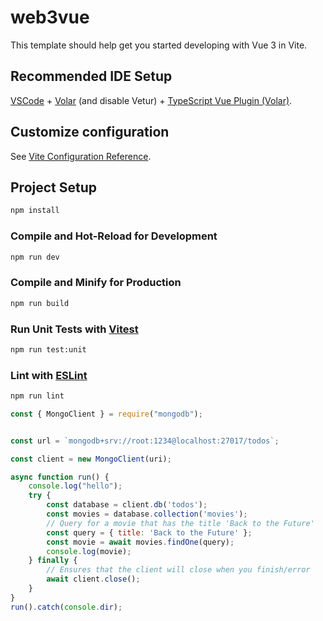 # web3vue

This template should help get you started developing with Vue 3 in Vite.

## Recommended IDE Setup

[VSCode](https://code.visualstudio.com/) + [Volar](https://marketplace.visualstudio.com/items?itemName=Vue.volar) (and disable Vetur) + [TypeScript Vue Plugin (Volar)](https://marketplace.visualstudio.com/items?itemName=Vue.vscode-typescript-vue-plugin).

## Customize configuration

See [Vite Configuration Reference](https://vitejs.dev/config/).

## Project Setup

```sh
npm install
```

### Compile and Hot-Reload for Development

```sh
npm run dev
```

### Compile and Minify for Production

```sh
npm run build
```

### Run Unit Tests with [Vitest](https://vitest.dev/)

```sh
npm run test:unit
```

### Lint with [ESLint](https://eslint.org/)

```sh
npm run lint
```

```javascript
const { MongoClient } = require("mongodb");


const url = `mongodb+srv://root:1234@localhost:27017/todos`;

const client = new MongoClient(uri);

async function run() {
    console.log("hello");
    try {
        const database = client.db('todos');
        const movies = database.collection('movies');
        // Query for a movie that has the title 'Back to the Future'
        const query = { title: 'Back to the Future' };
        const movie = await movies.findOne(query);
        console.log(movie);
    } finally {
        // Ensures that the client will close when you finish/error
        await client.close();
    }
}
run().catch(console.dir);
```
